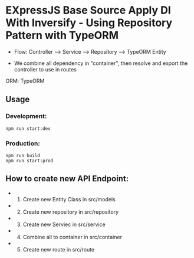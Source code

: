 # EXpressJS Base Source Apply DI With Inversify - Using Repository Pattern with TypeORM

- Flow: Controller --> Service --> Repository --> TypeORM Entity

- We combine all dependency in "container", then resolve and export the controller to use in routes

ORM: TypeORM

## Usage

### Development:
```
npm run start:dev
```

### Production:
```
npm run build
npm run start:prod
```

## How to create new API Endpoint:
- 1. Create new Entity Class in src/models
- 2. Create new repository in src/repository
- 3. Create new Serviec in src/service
- 4. Combine all to container in src/container
- 5. Create new route in src/route
